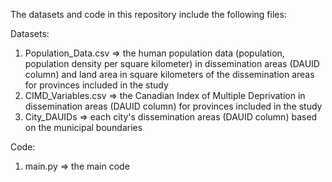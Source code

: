The datasets and code in this repository include the following files:

Datasets:
1. Population_Data.csv => the human population data (population, population density per square kilometer) in dissemination areas (DAUID column) and land area in square kilometers of the dissemination areas for provinces included in the study
2. CIMD_Variables.csv => the Canadian Index of Multiple Deprivation in dissemination areas (DAUID column) for provinces included in the study
3. City_DAUIDs => each city's dissemination areas (DAUID column) based on the municipal boundaries

Code:
1. main.py => the main code
